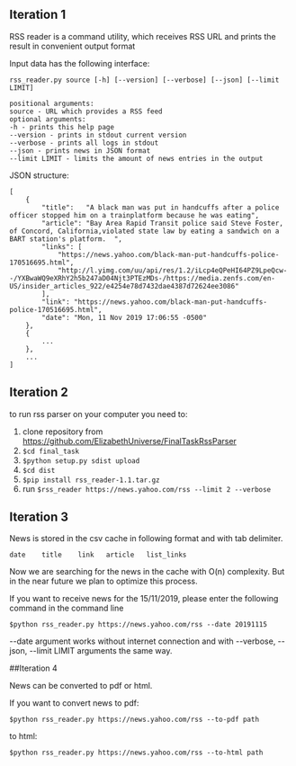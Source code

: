 ## Iteration 1
RSS reader is a command utility, which receives RSS URL and prints the result in convenient output format

Input data has the following interface:

`rss_reader.py source [-h] [--version] [--verbose] [--json] [--limit LIMIT]`
````
positional arguments:
source - URL which provides a RSS feed
optional arguments:
-h - prints this help page
--version - prints in stdout current version
--verbose - prints all logs in stdout
--json - prints news in JSON format
--limit LIMIT - limits the amount of news entries in the output 
````
JSON structure:
```
[
	{
		"title":   "A black man was put in handcuffs after a police officer stopped him on a trainplatform because he was eating",
		"article": "Bay Area Rapid Transit police said Steve Foster, of Concord, California,violated state law by eating a sandwich on a BART station's platform.  ",
		"links": [
			"https://news.yahoo.com/black-man-put-handcuffs-police-170516695.html",
			"http://l.yimg.com/uu/api/res/1.2/iLcp4eQPeHI64PZ9LpeQcw--/YXBwaWQ9eXRhY2h5b247aD04Njt3PTEzMDs-/https://media.zenfs.com/en-US/insider_articles_922/e4254e78d7432dae4387d72624ee3086"
		],
		"link": "https://news.yahoo.com/black-man-put-handcuffs-police-170516695.html",
		"date": "Mon, 11 Nov 2019 17:06:55 -0500"
	},
	{
		...
	},
	...
]
```

## Iteration 2
to run rss parser on your computer you need to:
1) clone repository from https://github.com/ElizabethUniverse/FinalTaskRssParser
2) `$cd final_task`
3)  `$python setup.py sdist upload`
4)  `$cd dist`
3) `$pip install rss_reader-1.1.tar.gz`
4) run `$rss_reader https://news.yahoo.com/rss --limit 2 --verbose`


## Iteration 3
News is stored in the csv cache in following format and with tab delimiter.

`date    title    link   article   list_links`

Now we are searching for the news in the cache with O(n) complexity. But in the near future we plan to optimize this process.

If you want to receive news for the 15/11/2019, please enter the following command in the command line

`$python rss_reader.py https://news.yahoo.com/rss --date 20191115`

--date argument works without internet connection and with --verbose, --json, --limit LIMIT arguments the same way.

##Iteration 4 

News can be converted to pdf or html.

If you want to convert news to pdf:

`$python rss_reader.py https://news.yahoo.com/rss --to-pdf path`

to html:

`$python rss_reader.py https://news.yahoo.com/rss --to-html path`